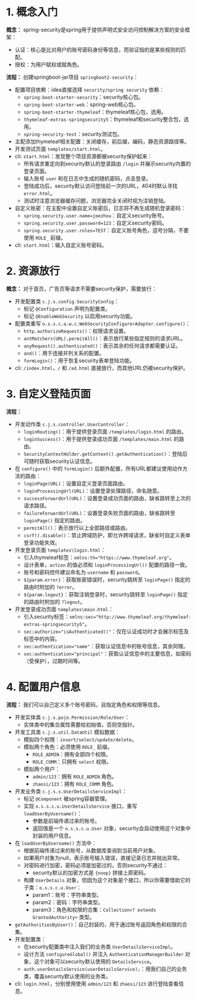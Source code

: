 # 1. 概念入门

**概念：** spring-security是spring用于提供声明式安全访问控制解决方案的安全框架：
- 认证：核心是比对用户的账号密码身份等信息，而验证指的是某些规则的匹配。
- 授权：为用户赋权或赋角色。

**流程：** 创建springboot-jar项目 `springboot2-security`：
- 配置项目依赖：idea直接选择 `security/spring security` 依赖：
    - `spring-boot-starter-security`：security核心包。
    - `spring-boot-starter-web`：spring-web核心包。
    - `spring-boot-starter-thymeleaf`：thymeleaf核心包，选用。
    - `thymeleaf-extras-springsecurity5`：thymeleaf和security整合包，选用。
    - `spring-security-test`：security测试包。
- 主配添加thymeleaf相关配置：关闭缓存，前后缀，编码，静态资源路径等。
- 开发测试页面 `templates/start.html`。
- cli: `start.html`：发现整个项目资源都被security保护起来：
    - 所有请求重定向到security默认的登录路由 `/login` 并展示security内置的登录页面。
    - 输入账号 `user` 和在日志中生成的随机密码，点击登录。
    - 登陆成功后，security默认访问登陆前一次的URL，404时默认寻找 `error.html`。
    - 测试时注意浏览器缓存问题，浏览器完全关闭时视为注销登陆。
- 自定义账密：在主配中设置自定义账密后，日志将不再生成随机登录密码：
    - `spring.security.user.name=joezhou`：自定义security账号。
    - `spring.security.user.password=123`：自定义security密码。
    - `spring.security.user.roles=TEST`：自定义账号角色，逗号分隔，不要使用 `ROLE_` 前缀。
- cli: `start.html`：输入自定义账号密码。

# 2. 资源放行

**概念：** 对于首页，广告页等请求不需要security保护，需要放行：
- 开发配置类 `c.j.s.config.SecurityConfig`：
    - 标记 `@Configuration` 声明为配置类。
    - 标记 `@EnableWebSecurity` 以启用security功能。
- 配置类重写 `o.s.s.c.a.w.c.WebSecurityConfigurerAdapter.configure()`：
    - `http.authorizeRequests()`：权限请求设置。
    - `antMatchers(URL).permitAll()`：表示放行某些指定规则的请求URL。
    - `anyRequest().authenticated()`：表示其余的任何请求都需要认证。
    - `and()`：用于连接并列关系的配置。
    - `formLogin()`：用于恢复security表单登陆功能。
- cli: `/index.html`，`/` 和 `/ad.html` 直接放行，而其他URL仍被security保护。

# 3. 自定义登陆页面

**流程：** 
- 开发动作类 `c.j.s.controller.UserController`：
    - `loginRouting()`：用于提供登录页面 `/templates/login.html` 的路由。
    - `loginSuccess()`：用于提供登录成功页面 `/templates/main.html` 的路由。
    - `SecurityContextHolder.getContext().getAuthentication()`：登陆后可随时获取security认证信息。
- 在 `configure()` 中的 `formLogin()` 后额外配置，所有URL都建议使用动作方法的路由：
    - `loginPage(URL)`：设置自定义登录页面路由。
    - `loginProcessingUrl(URL)`：设置登录处理路径，命名随意。
    - `successForwardUrl(URL)`：设置登录成功页面的路由，缺省跳转至上次的请求路径。
    - `failureForwardUrl(URL)`：设置登录失败页面的路由，缺省跳转至 `loginPage()` 指定的路由。
    - `permitAll()`：表示放行以上全部路径或路由。
    - `csrf().disable()`：禁止跨域防护，即允许跨域请求，缺省时自定义表单登录功能失效。
- 开发登录页面 `templates\login.html`：
    - 引入thymeleaf标签：`xmlns:th="https://www.thymeleaf.org"`。
    - 设计表单，`action` 的值必须和 `loginProcessingUrl()` 配置的路径一致。
    - 账号和密码控件建议命名为 `username` 和 `password`。
    - `${param.error}`：获取账密错误时，security跳转至 `loginPage()` 指定的路由时附加的 `?error`。
    - `${param.logout}`：获取注销登录时，security跳转至 `loginPage()` 指定的路由时附加的 `?logout`。
- 开发登录成功页面 `templates\main.html`：
    - 引入security标签：`xmlns:sec="http://www.thymeleaf.org/thymeleaf-extras-springsecurity5"`。
    - `sec:authorize="isAuthenticated()"`：仅在认证成功时才会展示标签及标签中的内容。
    - `sec:authentication="name"`：获取认证信息中的账号信息，其余同理。
    - `sec:authentication="principal"`：获取认证信息中的主要信息，如密码（受保护），过期时间等。
    

# 4. 配置用户信息

**流程：** 我们可以自己定义多个账号密码，且指定角色和权限等信息。
- 开发实体类 `c.j.s.pojo.Permission/Role/User`：
    - 实体类中的集合属性需要给初始值，否则空指针。
- 开发工具类 `c.j.s.util.DataUtil` 模拟数据：
    - 模拟四个权限：`insert/select/update/delete`。
    - 模拟两个角色：必须使用 `ROLE_` 前缀。
        - `ROLE_ADMIN`：拥有全部四个权限。
        - `ROLE_COMM`：只拥有 `select` 权限。
    - 模拟两个用户：
        - `admin/123`：拥有 `ROLE_ADMIN` 角色。
        - `zhaosi/123`：拥有 `ROLE_COMM` 角色。
- 开发业务类 `c.j.s.s.UserDetailsServiceImpl`：
    - 标记 `@Component` 被spring容器管理。
    - 实现 `o.s.s.c.u.UserDetailsService` 接口，重写 `loadUserByUsername()`：
        - 参数是前端传递过来的账号。
        - 返回值是一个 `o.s.s.c.u.User` 对象，security会自动使用这个对象中封装的用户信息。
- 在 `loadUserByUsername()` 方法中：
    - 根据前端传递过来的账号，从数据库查询到当前用户对象。
    - 如果用户对象为null，表示账号输入错误，直接记录日志并抛出异常。
    - 对密码进行加密，密码必须是加密过的，否则security不通过：
        - security默认的加密方式是 `{noop}` 拼接上原密码。
    - 构建 `UserDetails` 对象，但因为这个对象是个接口，所以你需要借助它的子类：`o.s.s.c.u.User`：
        - param1：账号：字符串类型。
        - param2：密码：字符串类型。
        - param3：角色和权限的合集：`Collection<? extends GrantedAuthority>` 类型。
- `getAuthoritiesByUser()`：自己封装的，用于通过账号返回角色和权限的合集。
- 开发配置类：
    - 在security配置类中注入我们的业务类 `UserDetailsServiceImpl`。
    - 设计方法 `configureGlobal()` 并注入 `AuthenticationManagerBuilder` 对象，这个对象可以security默认使用的 `DetailsService`。
    - `auth.userDetailsService(userDetailsService);`：用我们自己的业务类，覆盖security默认使用的业务类。
- cli: `login.html`，分别使用使用 `admin/123` 和 `zhaosi/123` 进行登陆查看信息。

